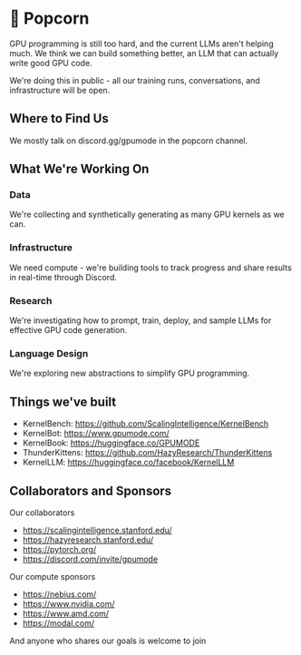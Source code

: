 # 🍿 Popcorn

GPU programming is still too hard, and the current LLMs aren't helping much. We think we can build something better, an LLM that can actually write good GPU code.

We're doing this in public - all our training runs, conversations, and infrastructure will be open.

## Where to Find Us
We mostly talk on discord.gg/gpumode in the popcorn channel.


## What We're Working On
### Data
We're collecting and synthetically generating as many GPU kernels as we can.

### Infrastructure
We need compute - we're building tools to track progress and share results in real-time through Discord.

### Research
We're investigating how to prompt, train, deploy, and sample LLMs for effective GPU code generation.

### Language Design
We're exploring new abstractions to simplify GPU programming.


## Things we've built
* KernelBench: https://github.com/ScalingIntelligence/KernelBench
* KernelBot: https://www.gpumode.com/
* KernelBook: https://huggingface.co/GPUMODE
* ThunderKittens: https://github.com/HazyResearch/ThunderKittens
* KernelLLM: https://huggingface.co/facebook/KernelLLM



## Collaborators and Sponsors
Our collaborators
* https://scalingintelligence.stanford.edu/
* https://hazyresearch.stanford.edu/
* https://pytorch.org/
* https://discord.com/invite/gpumode

Our compute sponsors
* https://nebius.com/
* https://www.nvidia.com/
* https://www.amd.com/
* https://modal.com/

And anyone who shares our goals is welcome to join
